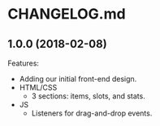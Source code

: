 # CHANGELOG.md

## 1.0.0 (2018-02-08)

Features:

  - Adding our initial front-end design.
  - HTML/CSS
      - 3 sections: items, slots, and stats.
  - JS
      - Listeners for drag-and-drop events.

